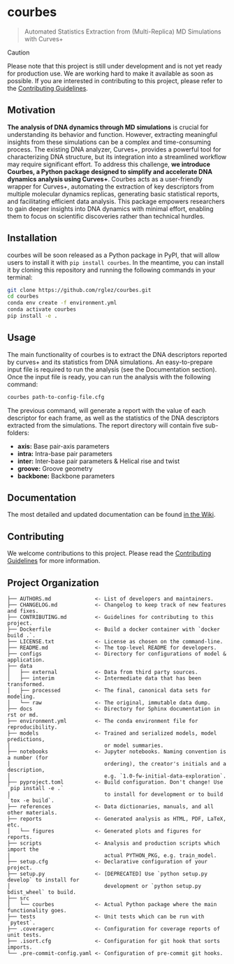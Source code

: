 # courbes

> Automated Statistics Extraction from (Multi-Replica) MD Simulations with Curves+

> [!CAUTION]
> Please note that this project is still under development and is not yet ready for production use. We are working hard
> to make it available as soon as possible. If you are interested in contributing to this project, please refer to
> the [Contributing Guidelines](CONTRIBUTING.md).

## Motivation

**The analysis of DNA dynamics through MD simulations** is crucial for understanding its behavior and function. However,
extracting meaningful insights from these simulations can be a complex and time-consuming process. The existing DNA
analyzer, Curves+, provides a powerful tool for characterizing DNA structure, but its integration into a streamlined
workflow may require significant effort. To address this challenge, **we introduce Courbes, a Python package designed to
simplify and accelerate DNA dynamics analysis using Curves+**. Courbes acts as a user-friendly wrapper for Curves+,
automating the extraction of key descriptors from multiple molecular dynamics replicas, generating basic statistical
reports, and facilitating efficient data analysis. This package empowers researchers to gain deeper insights into DNA
dynamics with minimal effort, enabling them to focus on scientific discoveries rather than technical hurdles.

## Installation

courbes will be soon released as a Python package in PyPI, that will allow users to install it
with `pip install courbes`. In the meantime, you can install it by cloning this repository and running the following
commands in your terminal:

```bash
git clone https://github.com/rglez/courbes.git
cd courbes
conda env create -f environment.yml
conda activate courbes
pip install -e .
```

## Usage

The main functionality of courbes is to extract the DNA descriptors reported by curves+ and its statistics from DNA
simulations. An easy-to-prepare input file is required to run the analysis (see the Documentation section). Once the
input file is ready, you can run the analysis with the following command:

```bash
courbes path-to-config-file.cfg
```

The previous command, will generate a report with the value of each descriptor for each frame, as well as the statistics
of the DNA descriptors extracted from the simulations. The report directory will contain five sub-folders:

- **axis:** Base pair-axis parameters
- **intra:** Intra-base pair parameters
- **inter:** Inter-base pair parameters & Helical rise and twist
- **groove:** Groove geometry
- **backbone:** Backbone parameters

## Documentation

The most detailed and updated documentation can be found [in the Wiki](https://github.com/rglez/courbes/wiki).

## Contributing

We welcome contributions to this project. Please read the [Contributing Guidelines](CONTRIBUTING.md) for more
information.

## Project Organization

```
├── AUTHORS.md              <- List of developers and maintainers.
├── CHANGELOG.md            <- Changelog to keep track of new features and fixes.
├── CONTRIBUTING.md         <- Guidelines for contributing to this project.
├── Dockerfile              <- Build a docker container with `docker build .`.
├── LICENSE.txt             <- License as chosen on the command-line.
├── README.md               <- The top-level README for developers.
├── configs                 <- Directory for configurations of model & application.
├── data
│   ├── external            <- Data from third party sources.
│   ├── interim             <- Intermediate data that has been transformed.
│   ├── processed           <- The final, canonical data sets for modeling.
│   └── raw                 <- The original, immutable data dump.
├── docs                    <- Directory for Sphinx documentation in rst or md.
├── environment.yml         <- The conda environment file for reproducibility.
├── models                  <- Trained and serialized models, model predictions,
│                              or model summaries.
├── notebooks               <- Jupyter notebooks. Naming convention is a number (for
│                              ordering), the creator's initials and a description,
│                              e.g. `1.0-fw-initial-data-exploration`.
├── pyproject.toml          <- Build configuration. Don't change! Use `pip install -e .`
│                              to install for development or to build `tox -e build`.
├── references              <- Data dictionaries, manuals, and all other materials.
├── reports                 <- Generated analysis as HTML, PDF, LaTeX, etc.
│   └── figures             <- Generated plots and figures for reports.
├── scripts                 <- Analysis and production scripts which import the
│                              actual PYTHON_PKG, e.g. train_model.
├── setup.cfg               <- Declarative configuration of your project.
├── setup.py                <- [DEPRECATED] Use `python setup.py develop` to install for
│                              development or `python setup.py bdist_wheel` to build.
├── src
│   └── courbes             <- Actual Python package where the main functionality goes.
├── tests                   <- Unit tests which can be run with `pytest`.
├── .coveragerc             <- Configuration for coverage reports of unit tests.
├── .isort.cfg              <- Configuration for git hook that sorts imports.
└── .pre-commit-config.yaml <- Configuration of pre-commit git hooks.
```
